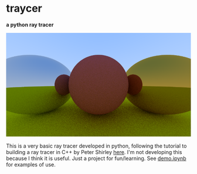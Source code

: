 # traycer
__a python ray tracer__

![traycer](traycer.png)

This is a very basic ray tracer developed in python, following the tutorial to building a ray tracer in C++ by Peter Shirley [here](https://raytracing.github.io/books/RayTracingInOneWeekend.html). I'm not developing this because I think it is useful. Just a project for fun/learning. See [demo.ipynb](https://github.com/bpops/traycer/blob/main/demo.ipynb) for examples of use.
